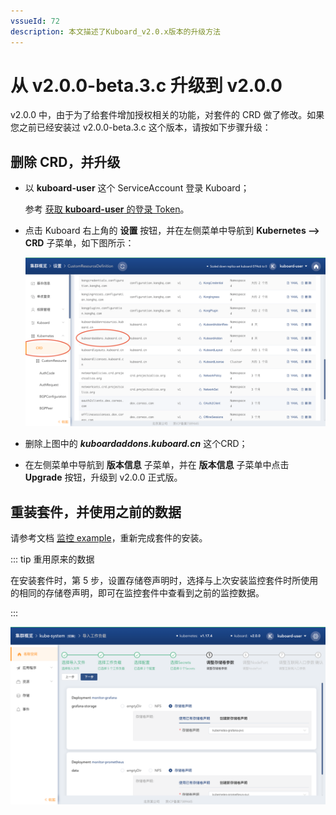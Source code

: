 ```yaml
---
vssueId: 72
description: 本文描述了Kuboard_v2.0.x版本的升级方法
---
```


# 从 v2.0.0-beta.3.c 升级到 v2.0.0

v2.0.0 中，由于为了给套件增加授权相关的功能，对套件的 CRD 做了修改。如果您之前已经安装过 v2.0.0-beta.3.c 这个版本，请按如下步骤升级：



## 删除 CRD，并升级

* 以 **kuboard-user** 这个 ServiceAccount 登录 Kuboard；

  参考 [获取 **kuboard-user** 的登录 Token](/install/install-dashboard.html#获取token)。

* 点击 Kuboard 右上角的 **设置** 按钮，并在左侧菜单中导航到 **Kubernetes --> CRD** 子菜单，如下图所示：

  ![image-20200607131849371](./upgrade-2-from-beta.assets/image-20200607131849371.png)

* 删除上图中的 ***kuboardaddons.kuboard.cn*** 这个CRD；
* 在左侧菜单中导航到 **版本信息** 子菜单，并在 **版本信息** 子菜单中点击 **Upgrade** 按钮，升级到 v2.0.0 正式版。



## 重装套件，并使用之前的数据

请参考文档 [监控 example](/guide/example/monitor-v2.html)，重新完成套件的安装。

::: tip 重用原来的数据

在安装套件时，第 5 步，设置存储卷声明时，选择与上次安装监控套件时所使用的相同的存储卷声明，即可在监控套件中查看到之前的监控数据。

:::



![image-20200607143036738](./upgrade-2-from-beta.assets/image-20200607143036738.png)
